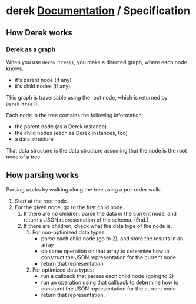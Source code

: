 # derek [Documentation](index.md) / Specification

## How Derek works

### Derek as a graph

When you use `Derek.tree()`, you make a directed graph, where each node knows:

- it's parent node (if any)
- it's child nodes (if any)

This graph is traversable using the root node, which is returned by `Derek.tree()`.

Each node in the tree contains the following information:

- the parent node (as a Derek instance)
- the child nodes (each as Derek instances, too)
- a data structure

That data structure is the data structure assuming that the node is the root node of a tree.

## How parsing works

Parsing works by walking along the tree using a pre-order walk.

1. Start at the root node.
2. For the given node, go to the first child node.
   1. If there are no children, parse the data in the current node, and return a JSON representation of the schema. (End.)
   2. If there are children, check what the data type of the node is.
      1. For non-optimized data types:
         - parse each child node (go to 2), and store the results in an array
         - do some operation on that array to determine how to construct the JSON representation for the current node
         - return that representation
      2. For optimized data types:
         - run a callback that parses each child node (going to 2)
         - run an operation using that callback to determine how to consturct the JSON representation for the current node
         - return that representation.
